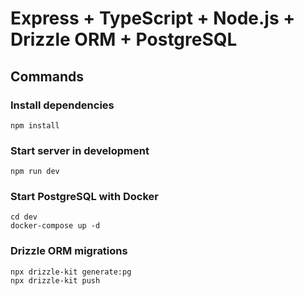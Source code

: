# Express + TypeScript + Node.js + Drizzle ORM + PostgreSQL

## Commands

### Install dependencies
`npm install`

### Start server in development
`npm run dev`

### Start PostgreSQL with Docker
```
cd dev
docker-compose up -d
```

### Drizzle ORM migrations
```
npx drizzle-kit generate:pg
npx drizzle-kit push
```
